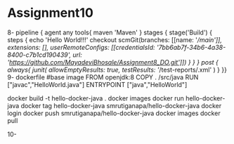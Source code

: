 # Assignment10
8-
pipeline {
    agent any
    tools{
        maven 'Maven' 
    }
    stages {
        stage('Build') {
            steps {
            echo 'Hello World!!!' 
            checkout scmGit(branches: [[name: '*/main']], extensions: [], userRemoteConfigs: [[credentialsId: '7bb6ab7f-34b6-4a38-8400-c7b1cd190439', url: 'https://github.com/MayadeviBhosale/Assignment8_DO.git']])
            }
        }
    }
    post {
            always{
                junit(
                    allowEmptyResults: true, 
                    testResults: '*/test-reports/.xml'
                    )
            } }}
9-
dockerfile
#base image
FROM openjdk:8
COPY . /src/java
RUN ["javac","HelloWorld.java"]
ENTRYPOINT ["java","HelloWorld"]

docker build -t hello-docker-java .
docker images
docker run hello-docker-java
docker tag hello-docker-java smrutiganapa/hello-docker-java
docker login
docker push smrutiganapa/hello-docker-java
docker images
docker pull

10-
